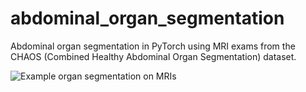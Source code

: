 # abdominal_organ_segmentation
Abdominal organ segmentation in PyTorch using MRI exams from the CHAOS (Combined Healthy Abdominal Organ Segmentation) dataset.

![Example organ segmentation on MRIs](abdominal_organ_segmentation.gif)
